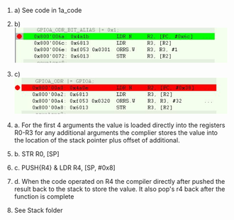 1. a) See code in 1a_code
1. b) ![Image of Bit Alias Assembny](
https://raw.githubusercontent.com/grunhurdb/embsys100/master/assignment4/Bit_Alias.JPG)
1. c) ![Image of Bit Alias Assembny](https://raw.githubusercontent.com/grunhurdb/embsys100/master/assignment4/not_bit_alias.JPG)
	
	
2. a. For the first 4 arguments the value is loaded directly into the registers R0-R3 for any additional arguments the complier stores the value into the location of the stack pointer plus offset of additional. 
2. b. STR R0, [SP]
2. c. PUSH{R4} & LDR R4, [SP, #0x8]
2. d. When the code operated on R4 the compiler directly after pushed the result back to the stack to store the value.  It also pop's r4 back after the function is complete

3. See Stack folder